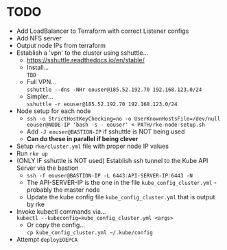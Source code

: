 # TODO

* Add LoadBalancer to Terraform with correct Listener configs
* Add NFS server
* Output node IPs from terraform
* Establish a 'vpn' to the cluster using sshuttle...
  * https://sshuttle.readthedocs.io/en/stable/
  * Install...<br>`TBD`
  * Full VPN...<br>`sshuttle --dns -NHr eouser@185.52.192.70 192.168.123.0/24`
  * Simpler...<br>`sshuttle -r eouser@185.52.192.70 192.168.123.0/24`
* Node setup for each node
  * `ssh -o StrictHostKeyChecking=no -o UserKnownHostsFile=/dev/null eouser@NODE-IP 'bash -s - eouser' < PATH/rke-node-setup.sh`
  * Add `-J eouser@BASTION-IP` if sshuttle is NOT being used
  * **Can do these in parallel if being clever**
* Setup `rke/cluster.yml` file with proper node IP values
* Run `rke up`
* (ONLY IF sshuttle is NOT used) Establish ssh tunnel to the Kube API Server via the bastion
  * `ssh -f eouser@BASTION-IP -L 6443:API-SERVER-IP:6443 -N`
  * The API-SERVER-IP is the one in the file `kube_config_cluster.yml` - probably the master node
  * Update the kube config file `kube_config_cluster.yml` that is output by rke
* Invoke kubectl commands via...<br>`kubectl --kubeconfig=kube_config_cluster.yml <args>`
  * Or copy the config...<br>`cp kube_config_cluster.yml ~/.kube/config`
* Attempt `deployEOEPCA`
